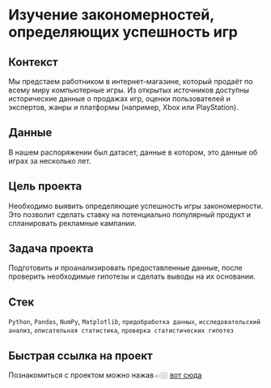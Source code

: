 # Изучение закономерностей, определяющих успешность игр
## Контекст
Мы предстаем работником в интернет-магазине, который продаёт по всему миру компьютерные игры. Из открытых источников доступны исторические данные о продажах игр, оценки пользователей и экспертов, жанры и платформы (например, Xbox или PlayStation).
## Данные
В нашем распоряжении был датасет, данные в котором, это данные об играх за несколько лет.
## Цель проекта
Необходимо выявить определяющие успешность игры закономерности. Это позволит сделать ставку на потенциально популярный продукт и спланировать рекламные кампании.
## Задача проекта
Подготовить и проанализировать предоставленные данные, после проверить необходимые гипотезы и сделать выводы на их основании.
## Стек
`Python`, `Pandas`, `NumPy`, `Matplotlib`, `предобработка данных`, `исследовательский анализ`, `описательная статистика`, `проверка статистических гипотез`
## Быстрая ссылка на проект
Познакомиться с проектом можно нажав 👉🏼 [вот сюда](https://github.com/kovalev-vladimir-da/practicum_da/blob/main/app_user_behavior_ab/app_user_behavior_ab.ipynb)
